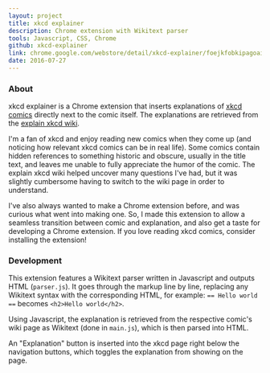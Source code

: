 ```yaml
---
layout: project
title: xkcd explainer
description: Chrome extension with Wikitext parser
tools: Javascript, CSS, Chrome
github: xkcd-explainer
link: chrome.google.com/webstore/detail/xkcd-explainer/foejkfobkipagoaicljcokpdbdldfmdn
date: 2016-07-27
---
```


### About

xkcd explainer is a Chrome extension that inserts explanations of [xkcd comics](https://xkcd.com/) directly next to the comic itself. The explanations are retrieved from the [explain xkcd wiki](http://www.explainxkcd.com/).

I'm a fan of xkcd and enjoy reading new comics when they come up (and noticing how relevant xkcd comics can be in real life). Some comics contain hidden references to something historic and obscure, usually in the title text, and leaves me unable to fully appreciate the humor of the comic. The explain xkcd wiki helped uncover many questions I've had, but it was slightly cumbersome having to switch to the wiki page in order to understand.

I've also always wanted to make a Chrome extension before, and was curious what went into making one. So, I made this extension to allow a seamless transition between comic and explanation, and also get a taste for developing a Chrome extension. If you love reading xkcd comics, consider installing the extension!

### Development

This extension features a Wikitext parser written in Javascript and outputs HTML (`parser.js`). It goes through the markup line by line, replacing any Wikitext syntax with the corresponding HTML, for example: `== Hello world ==` becomes `<h2>Hello world</h2>`.

Using Javascript, the explanation is retrieved from the respective comic's wiki page as Wikitext (done in `main.js`), which is then parsed into HTML.

An "Explanation" button is inserted into the xkcd page right below the navigation buttons, which toggles the explanation from showing on the page.
